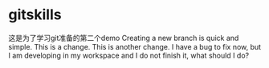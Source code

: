 # gitskills
这是为了学习git准备的第二个demo
Creating a new branch is quick and simple.
This is a change.
This is another change.
I have a bug to fix now, but I am developing in my workspace and I do not finish it, what should I do?
